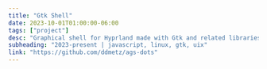 ```yaml
---
title: "Gtk Shell"
date: 2023-10-01T01:00:00-06:00
tags: ["project"]
desc: "Graphical shell for Hyprland made with Gtk and related libraries."
subheading: "2023-present | javascript, linux, gtk, uix"
link: "https://github.com/ddmetz/ags-dots"
---
```


